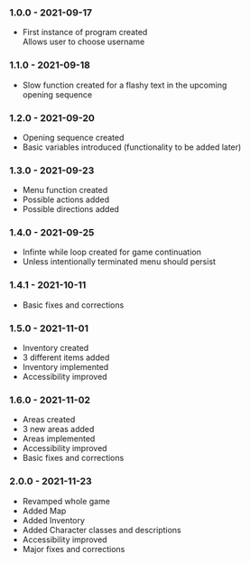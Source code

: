 ### 1.0.0 - 2021-09-17  
- First instance of program created  
Allows user to choose username

### 1.1.0 - 2021-09-18 
- Slow function created for a flashy text in the upcoming  
opening sequence

### 1.2.0 - 2021-09-20 
- Opening sequence created 
- Basic variables introduced (functionality to be added later)

### 1.3.0 - 2021-09-23
- Menu function created 
- Possible actions added 
- Possible directions added

### 1.4.0 - 2021-09-25
- Infinte while  loop created for game continuation
- Unless intentionally terminated menu should persist

### 1.4.1 - 2021-10-11
- Basic fixes and corrections

### 1.5.0 - 2021-11-01
- Inventory created
- 3 different items added
- Inventory implemented 
- Accessibility improved
### 1.6.0 - 2021-11-02
- Areas created
- 3 new areas added
- Areas implemented
- Accessibility improved
- Basic fixes and corrections
### 2.0.0 - 2021-11-23
- Revamped whole game
- Added Map
- Added Inventory 
- Added Character classes and descriptions
- Accessibility improved
- Major fixes and corrections